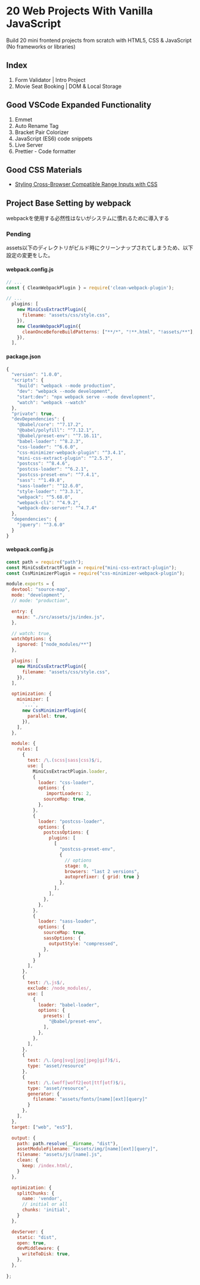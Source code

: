 # 20 Web Projects With Vanilla JavaScript
Build 20 mini frontend projects from scratch with HTML5, CSS & JavaScript (No frameworks or libraries)

## Index
1. Form Validator | Intro Project
1. Movie Seat Booking | DOM & Local Storage

## Good VSCode Expanded Functionality
1. Emmet
1. Auto Rename Tag
1. Bracket Pair Colorizer
1. JavaScript (ES6) code snippets
1. Live Server
1. Prettier - Code formatter

## Good CSS Materials
- [Styling Cross-Browser Compatible Range Inputs with CSS](https://css-tricks.com/styling-cross-browser-compatible-range-inputs-css/)

## Project Base Setting by webpack
webpackを使用する必然性はないがシステムに慣れるために導入する

### Pending
assets以下のディレクトリがビルド時にクリーンナップされてしまうため、以下設定の変更をした。

#### webpack.config.js

```javascript
// ...
const { CleanWebpackPlugin } = require('clean-webpack-plugin'); 

// ...
  plugins: [
    new MiniCssExtractPlugin({
      filename: "assets/css/style.css",
    }),
    new CleanWebpackPlugin({
      cleanOnceBeforeBuildPatterns: ["**/*", "!**.html", "!assets/**"], //削除対象外を指定
    }),
  ],
```

#### package.json

```javascript
{
  "version": "1.0.0",
  "scripts": {
    "build": "webpack --mode production",
    "dev": "webpack --mode development",
    "start:dev": "npx webpack serve --mode development",
    "watch": "webpack --watch"
  },
  "private": true,
  "devDependencies": {
    "@babel/core": "^7.17.2",
    "@babel/polyfill": "^7.12.1",
    "@babel/preset-env": "^7.16.11",
    "babel-loader": "^8.2.3",
    "css-loader": "^6.6.0",
    "css-minimizer-webpack-plugin": "^3.4.1",
    "mini-css-extract-plugin": "^2.5.3",
    "postcss": "^8.4.6",
    "postcss-loader": "^6.2.1",
    "postcss-preset-env": "^7.4.1",
    "sass": "^1.49.8",
    "sass-loader": "^12.6.0",
    "style-loader": "^3.3.1",
    "webpack": "^5.68.0",
    "webpack-cli": "^4.9.2",
    "webpack-dev-server": "^4.7.4"
  },
  "dependencies": {
    "jquery": "^3.6.0"
  }
}
```

#### webpack.config.js

```javascript
const path = require("path");
const MiniCssExtractPlugin = require("mini-css-extract-plugin");
const CssMinimizerPlugin = require("css-minimizer-webpack-plugin");

module.exports = {
  devtool: "source-map",
  mode: "development",
  // mode: "production",

  entry: {
    main: "./src/assets/js/index.js",
  },

  // watch: true,
  watchOptions: {
    ignored: ["node_modules/**"]
  },

  plugins: [
    new MiniCssExtractPlugin({
      filename: "assets/css/style.css",
    }),
  ],

  optimization: {
    minimizer: [
      `...`,
      new CssMinimizerPlugin({
        parallel: true,
      }),
    ],
  },

  module: {
    rules: [
      {
        test: /\.(scss|sass|css)$/i,
        use: [
          MiniCssExtractPlugin.loader,
          {    
            loader: "css-loader",
            options: {
               importLoaders: 2, 
              sourceMap: true,
            },
          },
          {
            loader: "postcss-loader",
            options: {
              postcssOptions: {
                plugins: [
                  [
                    "postcss-preset-env",
                    {
                      // options
                      stage: 0,
                      browsers: "last 2 versions",
                      autoprefixer: { grid: true }
                    },
                  ],
                ],
              },
            },
          },
          {
            loader: "sass-loader",
            options: {
              sourceMap: true,
              sassOptions: {  
                outputStyle: "compressed",
              },
            }
          }
        ],
      },
      {
        test: /\.js$/,
        exclude: /node_modules/,
        use: [
          {
            loader: "babel-loader",
            options: {
              presets: [
                "@babel/preset-env",
              ],
            },
          },
        ],
      },
      {
        test: /\.(png|svg|jpg|jpeg|gif)$/i,
        type: "asset/resource"
      },
      {
        test: /\.(woff|woff2|eot|ttf|otf)$/i,
        type: "asset/resource",
        generator: {
          filename: "assets/fonts/[name][ext][query]"
        }
      },
    ],
  },
  target: ["web", "es5"],

  output: {
    path: path.resolve(__dirname, "dist"),
    assetModuleFilename: "assets/img/[name][ext][query]",
    filename: "assets/js/[name].js",
    clean: {
      keep: /index.html/,
    } 
  },

  optimization: {
    splitChunks: {
      name: 'vendor',
      // initial or all
      chunks: 'initial',
    }
  },

  devServer: {
    static: "dist",
    open: true,
    devMiddleware: {
      writeToDisk: true,
    },
  },
  
};
```
